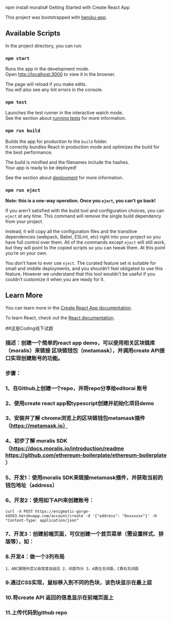 
npm install moralis# Getting Started with Create React App

This project was bootstrapped with [heroku-app](https://github.com/ibestidea-com/heroku-app).

## Available Scripts

In the project directory, you can run:

### `npm start`

Runs the app in the development mode.\
Open [http://localhost:3000](http://localhost:3000) to view it in the browser.

The page will reload if you make edits.\
You will also see any lint errors in the console.

### `npm test`

Launches the test runner in the interactive watch mode.\
See the section about [running tests](https://facebook.github.io/create-react-app/docs/running-tests) for more information.

### `npm run build`

Builds the app for production to the `build` folder.\
It correctly bundles React in production mode and optimizes the build for the best performance.

The build is minified and the filenames include the hashes.\
Your app is ready to be deployed!

See the section about [deployment](https://facebook.github.io/create-react-app/docs/deployment) for more information.

### `npm run eject`

**Note: this is a one-way operation. Once you `eject`, you can’t go back!**

If you aren’t satisfied with the build tool and configuration choices, you can `eject` at any time. This command will remove the single build dependency from your project.

Instead, it will copy all the configuration files and the transitive dependencies (webpack, Babel, ESLint, etc) right into your project so you have full control over them. All of the commands except `eject` will still work, but they will point to the copied scripts so you can tweak them. At this point you’re on your own.

You don’t have to ever use `eject`. The curated feature set is suitable for small and middle deployments, and you shouldn’t feel obligated to use this feature. However we understand that this tool wouldn’t be useful if you couldn’t customize it when you are ready for it.

## Learn More

You can learn more in the [Create React App documentation](https://facebook.github.io/create-react-app/docs/getting-started).

To learn React, check out the [React documentation](https://reactjs.org/).

##这是Coding线下试题

### 描述：创建一个简单的react app demo，可以使用相关区块链库（moralis）来链接 区块链钱包（metamask），并调用create API接口实现创建账号的功能。

### 步骤：
### 1、在Github上创建一个repo，并将repo分享给editorai 账号
### 2、使用create react app和typescript创建并初始化项目demo
### 3、安装并了解 chrome浏览上的区块链钱包metamask插件（https://metamask.io）
### 4、初步了解 moralis SDK（https://docs.moralis.io/introduction/readme https://github.com/ethereum-boilerplate/ethereum-boilerplate ）
### 5、开发1：使用moralis SDK来链接metamask插件，并获取当前的钱包地址（address）
### 6、开发2：使用如下API来创建账号：
`curl -X POST https://enigmatic-gorge-44583.herokuapp.com/account/create -d '{"address": "0xxxxxxx"}' -H "Content-Type: application/json"`
### 7、开发3：创建前端页面，可仅创建一个首页菜单（需设置样式、排版等），如：
### 8.开发4：做一个3列布局
`1、ABC跟随外层父级宽度自适应
 2、间距均分
 3、A靠左无间距，C靠右无间距`
### 9.通过CSS实现，鼠标移入到不同的色块，该色块显示在最上层
### 10.将create API 返回的信息显示在前端页面上
### 11.上传代码到github repo
